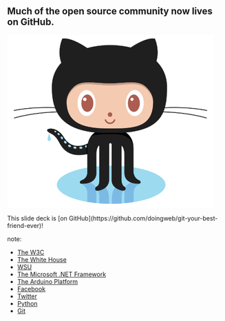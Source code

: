 ## Much of the open source community now lives on GitHub.

<img src="images/octocat.png" alt="GitHub" height="400">

<p class="fragment">This slide deck is [on GitHub](https://github.com/doingweb/git-your-best-friend-ever)!</p>

note:

- [The W3C](https://github.com/w3c)
- [The White House](https://github.com/WhiteHouse)
- [WSU](https://github.com/washingtonstateuniversity)
- [The Microsoft .NET Framework](https://github.com/dotnet)
- [The Arduino Platform](https://github.com/arduino/Arduino)
- [Facebook](https://github.com/facebook)
- [Twitter](https://github.com/twitter)
- [Python](https://github.com/python)
- [Git](https://github.com/git)
